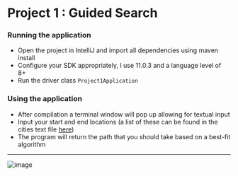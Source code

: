# Project 1 : Guided Search

### Running the application

* Open the project in IntelliJ and import all dependencies using maven install
* Configure your SDK appropriately, I use 11.0.3 and a language level of 8+
* Run the driver class `Project1Application`

### Using the application

* After compilation a terminal window will pop up allowing for textual input
* Input your start and end locations (a list of these can be found in the cities text file [here](https://github.com/sfeye/CS461-AI/blob/master/Project1/src/main/resources/cities.txt))
* The program will return the path that you should take based on a best-fit algorithm

---

![image](https://user-images.githubusercontent.com/37005498/92286151-d22a9800-eecb-11ea-8d19-850701a32664.png)
